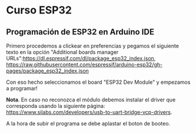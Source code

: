 # Curso ESP32 
## Programación de ESP32 en Arduino IDE

Primero procedemos a clickear en preferencias y pegamos el siguiente texto en la opción "Additional boards manager URLs":https://dl.espressif.com/dl/package_esp32_index.json, https://raw.githubusercontent.com/espressif/arduino-esp32/gh-pages/package_esp32_index.json

Con eso hecho seleccionamos el board "ESP32 Dev Module" y empezamos a programar!

**Nota**. En caso no reconozca el módulo debemos instalar el driver que corresponda usando la siguiente página: https://www.silabs.com/developers/usb-to-uart-bridge-vcp-drivers.

A la hora de subir el programa se debe aplastar el boton de booteo.